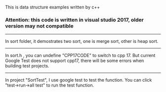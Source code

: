 This is data structure examples written by c++

### Attention: this code is written in visual studio 2017, older version may not compatible
---
In sort folder, it demostrates two sort, one is merge sort, other is heap sort.

---
In sort.h , you can undefine "CPP17CODE" to switch to cpp 17.
But current Google Test does not support cpp17, there will be some errors when building test projects.

---
In project "SortTest", I use google test to test the function. 
You can click "test->run->all test" to run the test function.
